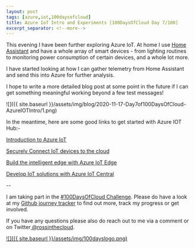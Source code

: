 ```yaml
---
layout: post
tags: [azure,iot,100daysofcloud]
title: Azure IoT Intro and Experiments [100DaysOfCloud Day 7/100] 
excerpt_separator: <!--more-->
---
```

This evening I have been further exploring Azure IoT. At home I use <a href="https://www.home-assistant.io/" target="_blank">Home Assistant</a> and have a whole array of smart devices - from lighting routines to monitoring power consumption of certain devices, and a whole lot more.

I have started looking at how I can gather telemetry from Home Assistant and send this into Azure for further analysis.

I hope to write a more detailed blog post at some point in the future if I can get something meaningful working beyond a few test messages!

![]({{ site.baseurl }}/assets/img/blog/2020-11-17-Day7of100DaysOfCloud-AzureIOTIntro/1.png)

In the meantime, here are some good links to get started with Azure IOT Hub:-

<a href="https://docs.microsoft.com/en-us/learn/paths/introduction-to-azure-iot/" target="_blank">Introduction to Azure IoT</a>

<a href="https://docs.microsoft.com/en-us/learn/paths/securely-connect-iot-devices/" target="_blank">Securely Connect IoT devices to the cloud</a>

<a href="https://docs.microsoft.com/en-us/learn/paths/build-intelligent-edge-with-azure-iot-edge/" target="_blank">Build the intelligent edge with Azure IoT Edge</a>

<a href="https://docs.microsoft.com/en-us/learn/paths/develop-iot-solutions-with-azure-iot-central/" target="_blank">Develop IoT solutions with Azure IoT Central</a>

--

I am taking part in the <a href="https://100daysofcloud.com/" target="_blank">#100DaysOfCloud Challenge</a>. Please do have a look at my <a href="https://github.com/rossinthecloud/100DaysOfCloud" target="_blank">Github journey tracker</a> to find out more, track my progress or get involved.

If you have any questions please also do reach out to me via a comment or on Twitter<a href="https://www.twitter.com/rossinthecloud" target="_blank"> @rossinthecloud</a>.

<a href="https://github.com/rossinthecloud/100DaysOfCloud" target="_blank">![]({{ site.baseurl }}/assets/img/100dayslogo.png)</a>

